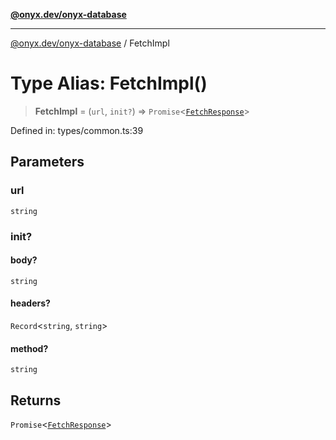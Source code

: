 [**@onyx.dev/onyx-database**](../README.md)

***

[@onyx.dev/onyx-database](../globals.md) / FetchImpl

# Type Alias: FetchImpl()

> **FetchImpl** = (`url`, `init?`) => `Promise`\<[`FetchResponse`](../interfaces/FetchResponse.md)\>

Defined in: types/common.ts:39

## Parameters

### url

`string`

### init?

#### body?

`string`

#### headers?

`Record`\<`string`, `string`\>

#### method?

`string`

## Returns

`Promise`\<[`FetchResponse`](../interfaces/FetchResponse.md)\>
